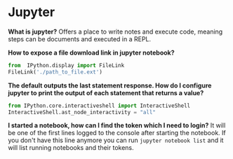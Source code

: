 # Jupyter

**What is jupyter?**
Offers a place to write notes and execute code, meaning steps can be documents and executed in a REPL.

**How to expose a file download link in jupyter notebook?**

```python
from  IPython.display import FileLink
FileLink('./path_to_file.ext')
```

**The default outputs the last statement response. How do I configure jupyter to print the output of each statement that returns a value?**

```python
from IPython.core.interactiveshell import InteractiveShell
InteractiveShell.ast_node_interactivity = "all"
```

**I started a notebook, how can I find the token which I need to login?**
It will be one of the first lines logged to the console after starting the notebook. If you don't have this line anymore you can run `jupyter notebook list` and it will list running notebooks and their tokens.